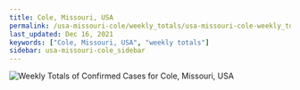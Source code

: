 ```yaml
---
title: Cole, Missouri, USA
permalink: /usa-missouri-cole/weekly_totals/usa-missouri-cole-weekly_totals.html
last_updated: Dec 16, 2021
keywords: ["Cole, Missouri, USA", "weekly totals"]
sidebar: usa-missouri-cole_sidebar
---
```


![Weekly Totals of Confirmed Cases for Cole, Missouri, USA](/covid_tracker/images/graphs/usa-missouri-cole-weekly_totals_graph.png)
